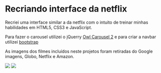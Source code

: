 # Recriando interface da netflix

<div>
    <p><a>Recriei uma interface similar a da netflix com o intuito de treinar minhas habilidades em HTML5, CSS3 e JavaScript.</a></p>
    <p>Para fazer o carousel utilizei o jQuerry <a href="https://owlcarousel2.github.io/OwlCarousel2/">Owl Carousel 2</a> e para criar a navbar utilizei <a href="https://getbootstrap.com/">bootstrap</a></p>
    As imagens dos filmes incluídos neste projetos foram retiradas do Google imagens, Globo, Netflix e Amazon.
    <p></p>
    <p></p>
    <img src="https://user-images.githubusercontent.com/103230408/163513757-a410731a-f9d1-4389-83ec-415063e5df75.png">
    <img src="https://user-images.githubusercontent.com/103230408/163513831-773c82a7-9ad6-4cb8-a6b7-1f216ad92676.png">
</div>
